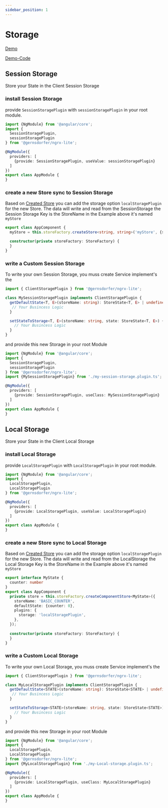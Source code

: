 ```yaml
---
sidebar_position: 1
---
```


# Storage

[Demo](https://gernsdorfer.github.io/ngrx-lite/sample-app/#/storage)

[Demo-Code](https://github.com/gernsdorfer/ngrx-lite/tree/master/apps/sample-app/src/app/storage)

## Session Storage

Store your State in the Client Session Storage

### install Session Storage

provide `SessionStoragePlugin` with `sessionStoragePlugin` in your root module.

```ts title="app.module.ts"
import {NgModule} from '@angular/core';
import {
  SessionStoragePlugin,
  sessionStoragePlugin
} from '@gernsdorfer/ngrx-lite';

@NgModule({
  providers: [
    {provide: SessionStoragePlugin, useValue: sessionStoragePlugin}
  ]
})
export class AppModule {
}
```

### create a new Store sync to Session Storage

Based on [Created Store](/docs/api/component-store-factory#createStore) you can add the storage option `localStoragePlugin` for the new Store.
The data will write and read from the SessionStorage the Session Storage Key is the StoreName in the Example above it's named `myStore` 

```ts title="app.component.ts"
export class AppComponent {
  myStore = this.storeFactory.createStore<string, string>('myStore', {storage: 'localStoragePlugin'});

  constructor(private storeFactory: StoreFactory) {
  }
}
```

### write a Custom Session Storage

To write your own Session Storage, you muss create Service implement's the 

```ts title="my-session-storage.plugin.ts"
import { ClientStoragePlugin } from '@gernsdorfer/ngrx-lite';

class MySessionStoragePlugin implements ClientStoragePlugin {
  getDefaultState<T, E>(storeName: string): StoreState<T, E> | undefined {
   // Your Busincess Logic
  }

  setStateToStorage<T, E>(storeName: string, state: StoreState<T, E>) {
    // Your Busincess Logic
  }
} 
```

and provide this new Storage in your root Module

```ts title="app.module.ts"
import {NgModule} from '@angular/core';
import {
  SessionStoragePlugin,
  sessionStoragePlugin
} from '@gernsdorfer/ngrx-lite';
import {MySessionStoragePlugin} from './my-session-storage.plugin.ts';

@NgModule({
  providers: [
    {provide: SessionStoragePlugin, useClass: MySessionStoragePlugin}
  ]
})
export class AppModule {
}
```

## Local Storage

Store your State in the Client Local Storage

### install Local Storage

provide `LocalStoragePlugin` with `LocalStoragePlugin` in your root module.

```ts title="app.module.ts"
import {NgModule} from '@angular/core';
import {
  LocalStoragePlugin,
  LocalStoragePlugin
} from '@gernsdorfer/ngrx-lite';

@NgModule({
  providers: [
    {provide: LocalStoragePlugin, useValue: LocalStoragePlugin}
  ]
})
export class AppModule {
}
```

### create a new Store sync to Local Storage

Based on [Created Store](/docs/api/component-store-factory#createStore) you can add the storage option `localStoragePlugin` for the new Store.
The data will write and read from the LocalStorage the Local Storage Key is the StoreName in the Example above it's named `myStore`

```ts title="app.component.ts"
export interface MyState {
  counter: number
}
export class AppComponent {
  private store = this.storeFactory.createComponentStore<MyState>({
    storeName: 'BASIC_COUNTER',
    defaultState: {counter: 0},
    plugins: {
      storage: 'localStoragePlugin',
    },
  });
  
  constructor(private storeFactory: StoreFactory) {
  }
}
```

### write a Custom Local Storage

To write your own Local Storage, you muss create Service implement's the

```ts title="my-Local-storage.plugin.ts"
import { ClientStoragePlugin } from '@gernsdorfer/ngrx-lite';

class MyLocalStoragePlugin implements ClientStoragePlugin {
  getDefaultState<STATE>(storeName: string): StoreState<STATE> | undefined {
   // Your Busincess Logic
  }

  setStateToStorage<STATE>(storeName: string, state: StoreState<STATE>) {
    // Your Busincess Logic
  }
} 
```

and provide this new Storage in your root Module

```ts title="app.module.ts"
import {NgModule} from '@angular/core';
import {
  LocalStoragePlugin,
  LocalStoragePlugin
} from '@gernsdorfer/ngrx-lite';
import {MyLocalStoragePlugin} from './my-Local-storage.plugin.ts';

@NgModule({
  providers: [
    {provide: LocalStoragePlugin, useClass: MyLocalStoragePlugin}
  ]
})
export class AppModule {
}
```

